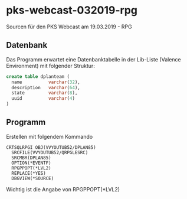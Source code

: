 # pks-webcast-032019-rpg
Sourcen für den PKS Webcast am 19.03.2019 - RPG

## Datenbank
Das Programm erwartet eine Datenbanktabelle in der Lib-Liste (Valence Environment) mit folgender Struktur:

  ```sql
  create table dplanteam (
    name          varchar(32), 
    description   varchar(64), 
    state         varchar(8), 
    uuid          varchar(4)
  ) 
  ```
                                                                      
## Programm
Erstellen mit folgendem Kommando

```
CRTSQLRPGI OBJ(VVYOUTUB52/DPLAN85) 
  SRCFILE(VVYOUTUB52/QRPGLESRC) 
  SRCMBR(DPLAN85) 
  OPTION(*EVENTF) 
  RPGPPOPT(*LVL2)
  REPLACE(*YES) 
  DBGVIEW(*SOURCE)
```

Wichtig ist die Angabe von RPGPPOPT(*LVL2)
